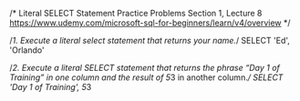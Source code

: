 /* 
Literal SELECT Statement Practice Problems
Section 1, Lecture 8
https://www.udemy.com/microsoft-sql-for-beginners/learn/v4/overview
*/

/*1. Execute a literal select statement that returns your name.*/
SELECT 'Ed', 'Orlando'


/*2. Execute a literal SELECT statement that returns the phrase “Day 1 of	Training” in one column and the	result of 5*3 in	another	column.*/
SELECT 'Day 1 of Training', 5*3







